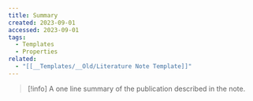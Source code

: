 ```yaml
---
title: Summary
created: 2023-09-01
accessed: 2023-09-01
tags:
  - Templates
  - Properties
related:
  - "[[__Templates/__Old/Literature Note Template]]"
---
```

>[!info]
>A one line summary of the publication described in the note.